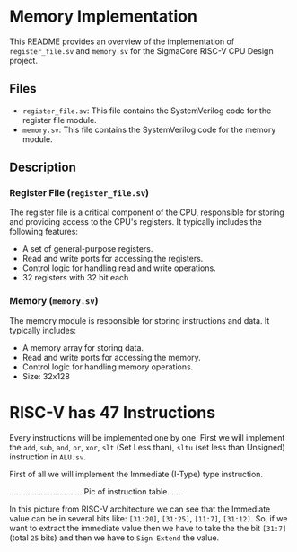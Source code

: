# Memory Implementation

This README provides an overview of the implementation of `register_file.sv` and `memory.sv` for the SigmaCore RISC-V CPU Design project.

## Files

- `register_file.sv`: This file contains the SystemVerilog code for the register file module.
- `memory.sv`: This file contains the SystemVerilog code for the memory module.

## Description


### Register File (`register_file.sv`)

The register file is a critical component of the CPU, responsible for storing and providing access to the CPU's registers. It typically includes the following features:
- A set of general-purpose registers.
- Read and write ports for accessing the registers.
- Control logic for handling read and write operations.
- 32 registers with 32 bit each

### Memory (`memory.sv`)

The memory module is responsible for storing instructions and data. It typically includes:
- A memory array for storing data.
- Read and write ports for accessing the memory.
- Control logic for handling memory operations.
- Size: 32x128

# RISC-V has 47 Instructions

Every instructions will be implemented one by one. First we will implement the `add`, `sub`, `and`, `or`, `xor`, `slt` (Set Less than), `sltu` (set less than Unsigned)  instruction in `ALU.sv`.

First of all we will implement the Immediate (I-Type) type instruction. 

.................................Pic of instruction table......

In this picture from RISC-V architecture we can see that the Immediate value can be in several bits like: `[31:20]`, `[31:25]`, `[11:7]`, `[31:12]`. So, if we want to extract the immediate value then we have to take the the bit `[31:7]` (total `25` bits) and then we have to `Sign Extend` the value. 


